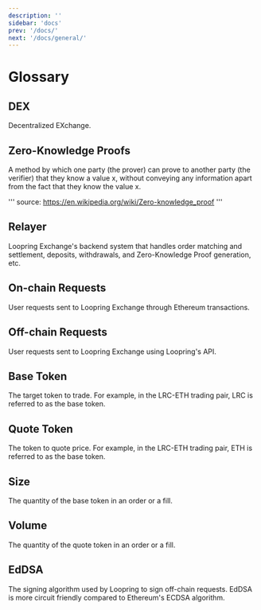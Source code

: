 ```yaml
---
description: ''
sidebar: 'docs'
prev: '/docs/'
next: '/docs/general/'
---
```



# Glossary

## DEX

Decentralized EXchange.

## Zero-Knowledge Proofs

A method by which one party (the prover) can prove to another party (the verifier) that they know a value x, without conveying any information apart from the fact that they know the value x.

   '''
   source: https://en.wikipedia.org/wiki/Zero-knowledge_proof 
   '''

## Relayer

Loopring Exchange's backend system that handles order matching and settlement, deposits, withdrawals, and Zero-Knowledge Proof generation, etc.

## On-chain Requests

User requests sent to Loopring Exchange through Ethereum transactions.

## Off-chain Requests

User requests sent to Loopring Exchange using Loopring's API.

## Base Token

The target token to trade. For example, in the LRC-ETH trading pair, LRC is referred to as the base token.

## Quote Token

The token to quote price. For example, in the LRC-ETH trading pair, ETH is referred to as the base token.

## Size

The quantity of the base token in an order or a fill.

## Volume

The quantity of the quote token in an order or a fill.

## EdDSA

The signing algorithm used by Loopring to sign off-chain requests. EdDSA is more circuit friendly compared to Ethereum's ECDSA algorithm.
